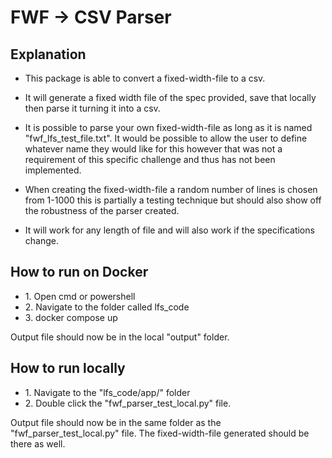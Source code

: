 # FWF -> CSV Parser

## Explanation
* This package is able to convert a fixed-width-file to a csv.

* It will generate a fixed width file of the spec provided, save that locally then parse it turning it into a csv.

* It is possible to parse your own fixed-width-file as long as it is named "fwf_lfs_test_file.txt". 
  It would be possible to allow the user to define whatever name they would like for this however that 
  was not a requirement of this specific challenge and thus has not been implemented.

* When creating the fixed-width-file a random number of lines is chosen from 1-1000 this is partially a testing
  technique but should also show off the robustness of the parser created.

* It will work for any length of file and will also work if the specifications change.

## How to run on Docker
* 1\. Open cmd or powershell
* 2\. Navigate to the folder called lfs_code
* 3\. docker compose up

Output file should now be in the local "output" folder.

## How to run locally
* 1\. Navigate to the "lfs_code/app/" folder
* 2\. Double click the "fwf_parser_test_local.py" file.

Output file should now be in the same folder as the "fwf_parser_test_local.py" file. The fixed-width-file generated should be there as well.